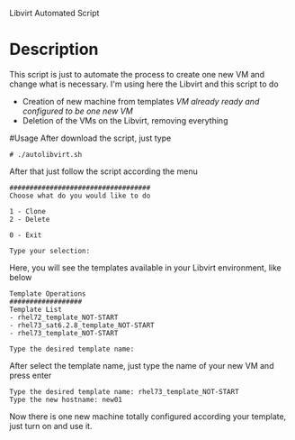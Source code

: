 Libvirt Automated Script

# Description
This script is just to automate the process to create one new VM and change what is necessary. I'm using here the Libvirt and this script to do
 * Creation of new machine from templates *VM already ready and configured to be one new VM*
 * Deletion of the VMs on the Libvirt, removing everything

#Usage
After download the script, just type
```
# ./autolibvirt.sh
```

After that just follow the script according the menu

```
###################################
Choose what do you would like to do

1 - Clone
2 - Delete

0 - Exit

Type your selection:
```

Here, you will see the templates available in your Libvirt environment, like below

```
Template Operations
##################
Template List
- rhel72_template_NOT-START
- rhel73_sat6.2.8_template_NOT-START
- rhel73_template_NOT-START

Type the desired template name:
```
After select the template name, just type the name of your new VM and press enter

```
Type the desired template name: rhel73_template_NOT-START
Type the new hostname: new01
```

Now there is one new machine totally configured according your template, just turn on and use it.
